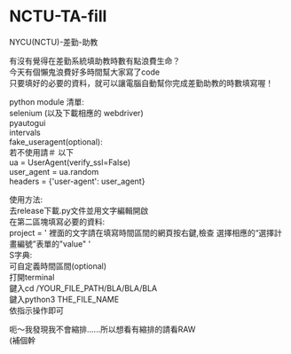 # NCTU-TA-fill
NYCU(NCTU)-差勤-助教  

有沒有覺得在差勤系統填助教時數有點浪費生命？  
今天有個懶鬼浪費好多時間幫大家寫了code  
只要填好的必要的資料，就可以讓電腦自動幫你完成差勤助教的時數填寫喔！  

python module 清單:  
  selenium (以及下載相應的 webdriver)  
  pyautogui  
  intervals  
  fake_useragent(optional):  
      若不使用請＃ 以下  
      ua = UserAgent(verify_ssl=False)  
      user_agent = ua.random  
      headers = {'user-agent': user_agent}  
  
使用方法:  
  去release下載.py文件並用文字編輯開啟  
  在第二區塊填寫必要的資料:  
    project = ' 裡面的文字請在填寫時間區間的網頁按右鍵,檢查  選擇相應的“選擇計畫編號”表單的"value" '  
  S字典:  
    可自定義時間區間(optional)  
  打開terminal  
  鍵入cd /YOUR_FILE_PATH/BLA/BLA/BLA  
  鍵入python3 THE_FILE_NAME  
  依指示操作即可  
  
呃～我發現我不會縮排......所以想看有縮排的請看RAW  
(補個幹
